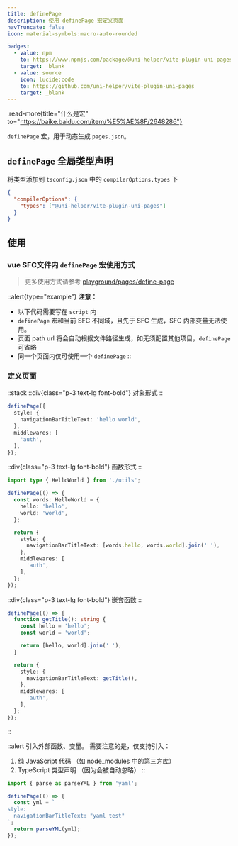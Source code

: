 ```yaml
---
title: definePage
description: 使用 definePage 宏定义页面
navTruncate: false
icon: material-symbols:macro-auto-rounded

badges:
  - value: npm
    to: https://www.npmjs.com/package/@uni-helper/vite-plugin-uni-pages
    target: _blank
  - value: source
    icon: lucide:code
    to: https://github.com/uni-helper/vite-plugin-uni-pages
    target: _blank
---
```


:read-more{title="什么是宏" to="https://baike.baidu.com/item/%E5%AE%8F/2648286"}

`definePage` 宏，用于动态生成 `pages.json`。

## `definePage` 全局类型声明

将类型添加到 `tsconfig.json` 中的 `compilerOptions.types` 下

```json [tsconfig.json]
{
  "compilerOptions": {
    "types": ["@uni-helper/vite-plugin-uni-pages"]
  }
}
```

## 使用

### vue SFC文件内 `definePage` 宏使用方式

> 更多使用方式请参考 [playground/pages/define-page](https://github.com/uni-helper/vite-plugin-uni-pages/tree/main/packages/playground/src/pages/define-page)

::alert{type="example"}
**注意：**
- 以下代码需要写在 `script` 内
- `definePage` 宏和当前 SFC 不同域，且先于 SFC 生成，SFC 内部变量无法使用。
- 页面 path url 将会自动根据文件路径生成，如无须配置其他项目，`definePage`可省略
- 同一个页面内仅可使用一个 `definePage`
::

### 定义页面

::stack
::div{class="p-3 text-lg font-bold"}
对象形式
::
```ts [pages/index.vue]
definePage({
  style: {
    navigationBarTitleText: 'hello world',
  },
  middlewares: [
    'auth',
  ],
});
```
::div{class="p-3 text-lg font-bold"}
函数形式
::

```ts [pages/index.vue]
import type { HelloWorld } from './utils';

definePage(() => {
  const words: HelloWorld = {
    hello: 'hello',
    world: 'world',
  };

  return {
    style: {
      navigationBarTitleText: [words.hello, words.world].join(' '),
    },
    middlewares: [
      'auth',
    ],
  };
});
```
::div{class="p-3 text-lg font-bold"}
嵌套函数
::
```ts [pages/index.vue]
definePage(() => {
  function getTitle(): string {
    const hello = 'hello';
    const world = 'world';

    return [hello, world].join(' ');
  }

  return {
    style: {
      navigationBarTitleText: getTitle(),
    },
    middlewares: [
      'auth',
    ],
  };
});
```
::


::alert
引入外部函数、变量。 需要注意的是，仅支持引入：
1. 纯 JavaScript 代码 （如 node_modules 中的第三方库）
2. TypeScript 类型声明 （因为会被自动忽略）
::

```ts [pages/index.vue]
import { parse as parseYML } from 'yaml';

definePage(() => {
  const yml = `
style:
  navigationBarTitleText: "yaml test"
`;
  return parseYML(yml);
});
```
